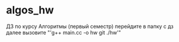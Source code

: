 # algos_hw
ДЗ по курсу Алгоритмы (первый семестр)
перейдите в папку с дз  
далее вызовите
"'g++ main.cc -o hw  git  ./hw'"